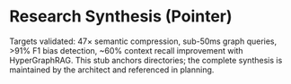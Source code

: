 # Research Synthesis (Pointer)

Targets validated: 47× semantic compression, sub-50ms graph queries, >91% F1 bias detection, ~60% context recall improvement with HyperGraphRAG.
This stub anchors directories; the complete synthesis is maintained by the architect and referenced in planning.
